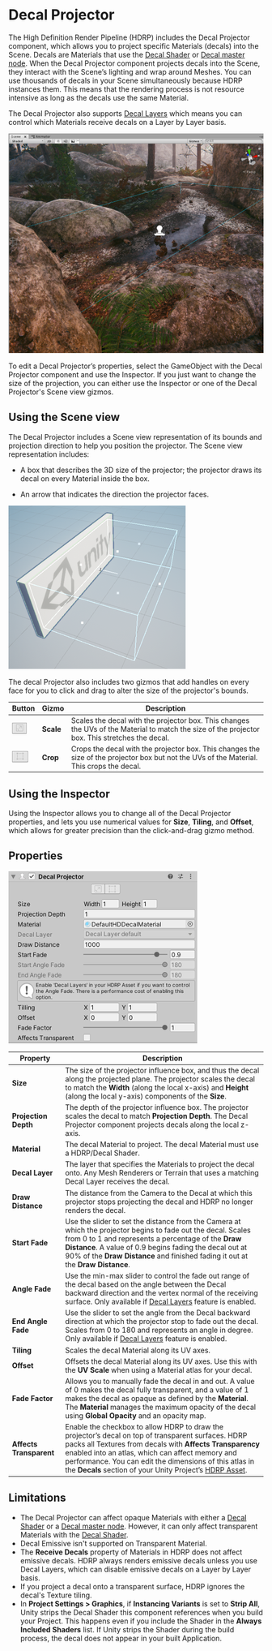 # Decal Projector

The High Definition Render Pipeline (HDRP) includes the Decal Projector component, which allows you to project specific Materials (decals) into the Scene. Decals are Materials that use the [Decal Shader](Decal-Shader.md) or [Decal master node](Master-Node-Decal.md). When the Decal Projector component projects decals into the Scene, they interact with the Scene’s lighting and wrap around Meshes. You can use thousands of decals in your Scene simultaneously because HDRP instances them. This means that the rendering process is not resource intensive as long as the decals use the same Material.

The Decal Projector also supports [Decal Layers](Decal.md) which means you can control which Materials receive decals on a Layer by Layer basis.

![](Images/DecalProjector1.png)

To edit a Decal Projector’s properties, select the GameObject with the Decal Projector component and use the Inspector. If you just want to change the size of the projection, you can either use the Inspector or one of the Decal Projector's Scene view gizmos.

## Using the Scene view

The Decal Projector includes a Scene view representation of its bounds and projection direction to help you position the projector. The Scene view representation includes:

* A box that describes the 3D size of the projector; the projector draws its decal on every Material inside the box.

* An arrow that indicates the direction the projector faces.

![](Images/DecalProjector2.png)

The decal Projector also includes two gizmos that add handles on every face for you to click and drag to alter the size of the projector's bounds.

|**Button**|**Gizmo**|**Description**|
|-----|-----|-----|
|![](Images/DecalProjector3.png)|**Scale**|Scales the decal with the projector box. This changes the UVs of the Material to match the size of the projector box. This stretches the decal.|
|![](Images/DecalProjector4.png)|**Crop**|Crops the decal with the projector box. This changes the size of the projector box but not the UVs of the Material. This crops the decal.|

## Using the Inspector

Using the Inspector allows you to change all of the Decal Projector properties, and lets you use numerical values for **Size**, **Tiling**, and **Offset**, which allows for greater precision than the click-and-drag gizmo method.

## Properties

![](Images/DecalProjector5.png)

| **Property**            | **Description**                                              |
| ----------------------- | ------------------------------------------------------------ |
| **Size**                | The size of the projector influence box, and thus the decal along the projected plane. The projector scales the decal to match the **Width** (along the local x-axis) and **Height** (along the local y-axis) components of the **Size**. |
| **Projection Depth**    | The depth of the projector influence box. The projector scales the decal to match **Projection Depth**. The Decal Projector component projects decals along the local z-axis. |
| **Material**            | The decal Material to project. The decal Material must use a HDRP/Decal Shader. |
| **Decal Layer**         | The layer that specifies the Materials to project the decal onto. Any Mesh Renderers or Terrain that uses a matching Decal Layer receives the decal. |
| **Draw Distance**       | The distance from the Camera to the Decal at which this projector stops projecting the decal and HDRP no longer renders the decal. |
| **Start Fade**          | Use the slider to set the distance from the Camera at which the projector begins to fade out the decal. Scales from 0 to 1 and represents a percentage of the **Draw Distance**. A value of 0.9 begins fading the decal out at 90% of the **Draw Distance** and finished fading it out at the **Draw Distance**. |
| **Angle Fade**          | Use the min-max slider to control the fade out range of the decal based on the angle between the Decal backward direction and the vertex normal of the receiving surface. Only available if [Decal Layers](Decal.md) feature is enabled. |
| **End Angle Fade**      | Use the slider to set the angle from the Decal backward direction at which the projector stop to fade out the decal. Scales from 0 to 180 and represents an angle in degree. Only available if [Decal Layers](Decal.md) feature is enabled. |
| **Tiling**              | Scales the decal Material along its UV axes.                 |
| **Offset**              | Offsets the decal Material along its UV axes. Use this with the **UV Scale** when using a Material atlas for your decal. |
| **Fade Factor**         | Allows you to manually fade the decal in and out. A value of 0 makes the decal fully transparent, and a value of 1 makes the decal as opaque as defined by the **Material**. The **Material** manages the maximum opacity of the decal using **Global Opacity** and an opacity map. |
| **Affects Transparent** | Enable the checkbox to allow HDRP to draw the projector’s decal on top of transparent surfaces. HDRP packs all Textures from decals with **Affects Transparency** enabled into an atlas, which can affect memory and performance. You can edit the dimensions of this atlas in the **Decals** section of your Unity Project’s [HDRP Asset](HDRP-Asset.md#Decals). |

## Limitations

- The Decal Projector can affect opaque Materials with either a [Decal Shader](Decal-Shader.md) or a [Decal master node](Master-Node-Decal.md). However, it can only affect transparent Materials with the [Decal Shader](Decal-Shader.md). 
- Decal Emissive isn't supported on Transparent Material. 
- The **Receive Decals** property of Materials in HDRP does not affect emissive decals. HDRP always renders emissive decals unless you use Decal Layers, which can disable emissive decals on a Layer by Layer basis.
- If you project a decal onto a transparent surface, HDRP ignores the decal's Texture tiling.
- In **Project Settings > Graphics**, if **Instancing Variants** is set to **Strip All**, Unity strips the Decal Shader this component references when you build your Project. This happens even if you include the Shader in the **Always Included Shaders** list. If Unity strips the Shader during the build process, the decal does not appear in your built Application.
